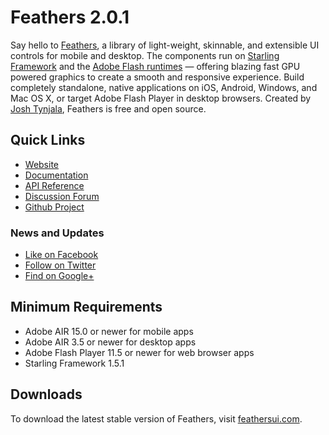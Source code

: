 # Feathers 2.0.1

Say hello to [Feathers](http://feathersui.com/), a library of light-weight, skinnable, and extensible UI controls for mobile and desktop. The components run on [Starling Framework](http://starling-framework.org/) and the [Adobe Flash runtimes](http://gaming.adobe.com/technologies/) — offering blazing fast GPU powered graphics to create a smooth and responsive experience. Build completely standalone, native applications on iOS, Android, Windows, and Mac OS X, or target Adobe Flash Player in desktop browsers. Created by [Josh Tynjala](http://twitter.com/joshtynjala), Feathers is free and open source.

## Quick Links

* [Website](http://feathersui.com/)
* [Documentation](http://wiki.starling-framework.org/feathers/start)
* [API Reference](http://feathersui.com/documentation/)
* [Discussion Forum](http://forum.starling-framework.org/forum/feathers)
* [Github Project](https://github.com/joshtynjala/feathers)

### News and Updates

* [Like on Facebook](https://facebook.com/feathersui)
* [Follow on Twitter](https://twitter.com/feathersui)
* [Find on Google+](https://www.google.com/+feathersui)

## Minimum Requirements

* Adobe AIR 15.0 or newer for mobile apps
* Adobe AIR 3.5 or newer for desktop apps
* Adobe Flash Player 11.5 or newer for web browser apps
* Starling Framework 1.5.1

## Downloads

To download the latest stable version of Feathers, visit [feathersui.com](http://feathersui.com/).